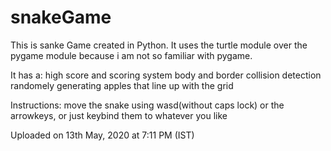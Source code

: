# snakeGame

This is sanke Game created in Python. It uses the turtle module over the pygame module because i am not so familiar with pygame. 

It has a:
high score and scoring system
body and border collision detection
randomely generating apples that line up with the grid

Instructions:
  move the snake using wasd(without caps lock) or the arrowkeys, or just keybind them to whatever you like

Uploaded on 13th May, 2020 at 7:11 PM (IST)
